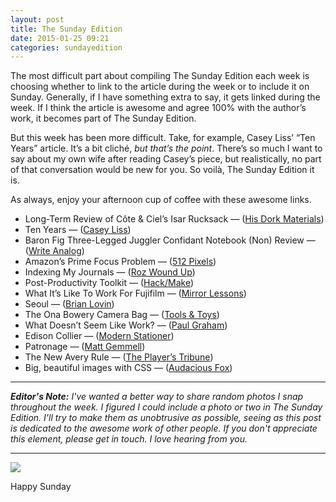 ```yaml
---
layout: post
title: The Sunday Edition
date: 2015-01-25 09:21
categories: sundayedition
---
```


The most difficult part about compiling The Sunday Edition each week is choosing whether to link to the article during the week or to include it on Sunday. Generally, if I have something extra to say, it gets linked during the week. If I think the article is awesome and agree 100% with the author’s work, it becomes part of The Sunday Edition.

But this week has been more difficult. Take, for example, Casey Liss’ “Ten Years” article. It’s a bit cliché, *but that’s the point*. There’s so much I want to say about my own wife after reading Casey’s piece, but realistically, no part of that conversation would be new for you. So voilà, The Sunday Edition it is.

As always, enjoy your afternoon cup of coffee with these awesome links.

* Long-Term Review of Côte & Ciel’s Isar Rucksack — ([His Dork Materials](http://hisdorkmaterials.com/long-term-review-of-cote-ciels-isar-rucksack/))
* Ten Years — ([Casey Liss](http://www.caseyliss.com/2015/1/16/ten-years))
* Baron Fig Three-Legged Juggler Confidant Notebook (Non) Review — ([Write Analog](http://writeanalog.com/baron-fig-three-legged-juggler-confidant-notebook-non-review/))
* Amazon’s Prime Focus Problem — ([512 Pixels](http://www.512pixels.net/blog/2015/1/amazons-prime-focus-problem))
* Indexing My Journals — ([Roz Wound Up](http://rozwoundup.typepad.com/roz_wound_up/indexing-my-journals.html))
* Post-Productivity Toolkit — ([Hack/Make](http://hackmake.org/reference/post-productivity-toolkit))
* What It’s Like To Work For Fujifilm — ([Mirror Lessons](http://www.mirrorlessons.com/2015/01/09/what-its-like-to-work-for-fujifilm-guest-post-by-leigh-diprose/))
* Seoul — ([Brian Lovin](http://blog.brianlovin.com/seoul/))
* The Ona Bowery Camera Bag — ([Tools & Toys](http://toolsandtoys.net/reviews/ona-bowery/))
* What Doesn’t Seem Like Work? — ([Paul Graham](http://www.paulgraham.com/work.html))
* Edison Collier — ([Modern Stationer](http://www.modernstationer.com/blog/2015/1/15/edison-collier))
* Patronage — ([Matt Gemmell](http://mattgemmell.com/patronage/))
* The New Avery Rule — ([The Player’s Tribune](http://www.theplayerstribune.com/the-new-avery-rule/))
* Big, beautiful images with CSS — ([Audacious Fox](http://audaciousfox.com/2015/01/19/beautiful-images-with-css.html))

---

***Editor's Note:** I've wanted a better way to share random photos I snap throughout the week. I figured I could include a photo or two in The Sunday Edition. I'll try to make them as unobtrusive as possible, seeing as this post is dedicated to the awesome work of other people. If you don't appreciate this element, please get in touch. I love hearing from you.*

---

*![](http://thenewsprint.s3.amazonaws.com/media/2015/01/Starry-Sky-January-2015.jpeg)*

Happy Sunday
